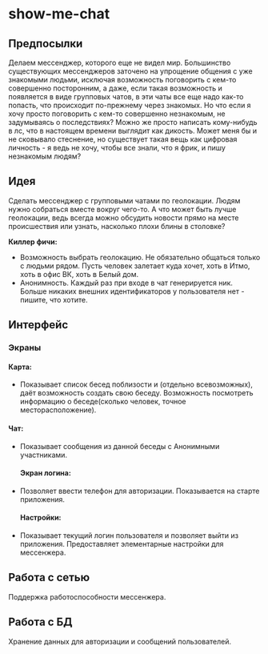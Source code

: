 # show-me-chat

## Предпосылки

Делаем мессенджер, которого еще не видел мир. Большинство существующих мессенджеров заточено на упрощение общения с уже знакомыми людьми, исключая возможность поговорить с кем-то совершенно посторонним, а даже, если такая возможность и появляется в виде групповых чатов, в эти чаты все еще надо как-то попасть, что происходит по-прежнему через знакомых. Но что если я хочу просто поговорить с кем-то совершенно незнакомым, не задумываясь о последствиях? Можно же просто написать кому-нибудь в лс, что в настоящем времени выглядит как дикость. Может меня бы и не сковывало стеснение, но существует такая вещь как цифровая личность - я ведь не хочу, чтобы все знали, что я фрик, и пишу незнакомым людям? 

## Идея
Сделать мессенджер с групповыми чатами по геолокации. Людям нужно собраться вместе вокруг чего-то. А что может быть лучше геолокации, ведь всегда можно обсудить новости прямо на месте происшествия или узнать, насколько плохи блины в столовке?

**Киллер фичи:**
- Возможность выбрать геолокацию. Не обязательно общаться только с людьми рядом. Пусть человек залетает куда хочет, хоть в Итмо, хоть в офис ВК, хоть в Белый дом.
- Анонимность. Каждый раз при входе в чат генерируется ник. Больше никаких внешних идентификаторов у пользователя нет - пишите, что хотите.

## Интерфейс


   ### Экраны

   #### Карта:
  - Показывает список бесед поблизости и (отдельно всевозможных), даёт возможность создать свою беседу. Возможность посмотреть информацию о беседе(сколько человек, точное месторасположение).

   #### Чат:
 - Показывает сообщения из данной беседы с Анонимными участниками.
   
   #### Экран логина:
 - Позволяет ввести телефон для авторизации. Показывается на старте приложения.
  
   #### Настройки:
 - Показывает текущий логин пользователя и позволяет выйти из приложения. Предоставляет элементарные настройки для мессенжера.
  

## Работа с сетью
Поддержка работоспособности мессенжера.

## Работа с БД
Хранение данных для авторизации и сообщений пользователей.
